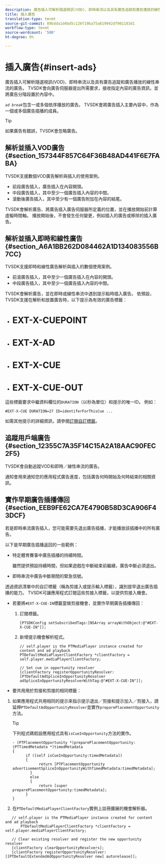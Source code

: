 ```yaml
---
description: 廣告插入可解析隨選視訊(VOD)、即時串流以及具有廣告追蹤和廣告播放的線性串流的廣告。 TVSDK會向廣告伺服器提出所需要求，接收指定內容的廣告資訊，並將廣告分階段置於內容中。
title: 插入廣告
translation-type: tm+mt
source-git-commit: 89bdda1d4bd5c126f19ba75a819942df901183d1
workflow-type: tm+mt
source-wordcount: '580'
ht-degree: 0%

---
```



# 插入廣告{#insert-ads}

廣告插入可解析隨選視訊(VOD)、即時串流以及具有廣告追蹤和廣告播放的線性串流的廣告。 TVSDK會向廣告伺服器提出所需要求，接收指定內容的廣告資訊，並將廣告分階段置於內容中。

*`ad break`*&#x200B;包含一或多個依序播放的廣告。 TVSDK會將廣告插入主要內容中，作為一個或多個廣告插播的成員。

>[!TIP]
>
>如果廣告有錯誤，TVSDK會忽略廣告。

## 解析並插入VOD廣告{#section_157344F857C64F36B48AD441F6E7FABA}

TVSDK支援數個VOD廣告解析與插入的使用案例。

* 前段廣告插入，廣告插入在內容開頭。
* 中段廣告插入，其中至少一個廣告插入內容的中間。
* 滾動後廣告插入，其中至少有一個廣告附加在內容的結尾。

TVSDK會解析廣告、將廣告插入廣告伺服器所定義的位置，並在播放開始前計算虛擬時間軸。 播放開始後，不會發生任何變更，例如插入的廣告或移除的插入廣告。

## 解析並插入即時和線性廣告{#section_A6A1BB262D084462A1D134083556B7CC}

TVSDK支援即時和線性廣告解析與插入的數個使用案例。

* 前滾廣告插入，其中至少一個廣告插入在內容的開頭。
* 中段廣告插入，其中至少一個廣告插入內容的中間。

TVSDK會解析廣告，並在即時或線性串流中遇到提示點時插入廣告。 依預設，TVSDK支援在解析和放置廣告時，以下提示為有效的廣告標籤：

* # EXT-X-CUEPOINT
* # EXT-X-AD
* # EXT-X-CUE
* # EXT-X-CUE-OUT

這些標籤要求中繼資料欄位的`DURATION`（以秒為單位）和提示的唯一ID。 例如：

```
#EXT-X-CUE DURATION=27 ID=identiferForThisCue ... 
```

如需其他提示的詳細資訊，請參閱[訂閱自訂標籤](../../tvsdk-3x-ios-prog/ios-3x-advertising/ios-3x-custom-tags-configure/ios-3x-custom-tags-subscribe.md)。

## 追蹤用戶端廣告{#section_12355C7A35F14C15A2A18AAC90FEC2F5}

TVSDK會自動追蹤VOD和即時／線性串流的廣告。

通知會用來通知您的應用程式廣告進度，包括廣告何時開始及何時結束的相關資訊。

## 實作早期廣告插播傳回{#section_EEB9FE62CA7E4790B58D3CA906F43DCF}

若是即時串流廣告插入，您可能需要先退出廣告插播，才能播放該插播中的所有廣告。

以下是早期廣告插播返回的一些範例：

* 特定體育賽事中廣告插播的持續時間。

   雖然提供預設持續時間，但如果遊戲在中斷結束前繼續，廣告中斷必須退出。
* 即時串流中廣告中斷期間的緊急信號。

透過資訊清單中的自訂標籤（稱為剪接入或提示輸入標籤），識別提早退出廣告插播的能力。 TVSDK可讓應用程式訂閱這些剪接入標籤，以提供剪接入機會。

* 若要將`#EXT-X-CUE-IN`標籤當做剪接機會，並實作早期廣告插播傳回：

   1. 訂閱標籤。

      ```
      [PTSDKConfig setSubscribedTags:[NSArray arrayWithObject:@"#EXT-X-CUE-IN"]];
      ```

   1. 新增提示機會解析程式。

      ```
      // self.player is the PTMediaPlayer instance created for content and ad playback 
      PTDefaultMediaPlayerClientFactory *clientFactory = self.player.mediaPlayerClientFactory; 
      
      // Set cue in opportunity resolver 
      [clientFactory registerOpportunityResolver:[PTDefaultAdSpliceInOpportunityResolver adSpliceInOpportunityResolverWithTag:@"#EXT-X-CUE-IN"]];
      ```

* 要共用用於剪接和剪接的相同標籤：

1. 如果應用程式共用相同的提示來指示提示退出／剪接和提示加入／剪接入，請延伸`PTDefaultAdOpportunityResolver`並實作`preparePlacementOpportunity`方法。

   >[!TIP]
   >
   >下列程式碼假設應用程式具有`isCueInOpportunity`方法的實作。

   ```
   - (PTPlacementOpportunity *)preparePlacementOpportunity:(PTTimedMetadata *)timedMetadata 
   { 
         if ([self isCueInOpportunity:timedMetadata]) 
         { 
               return [PTPlacementOpportunity advertisementSpliceInOpportunityWithTimedMetadata:timedMetadata]; 
           } 
           else 
           { 
               return [super preparePlacementOpportunity:timedMetadata]; 
         } 
   }
   ```

1. 在`PTDefaultMediaPlayerClientFactory`實例上註冊擴展的機會解析器。

```
   // self.player is the PTMediaPlayer instance created for content and ad playback 
       PTDefaultMediaPlayerClientFactory *clientFactory = self.player.mediaPlayerClientFactory; 
             
   // Clear existing resolver and register the new opportunity resolver 
   [clientFactory clearOpportunityResolvers]; 
   [clientFactory registerOpportunityResolver:[[PTDefaultExtendedAdOpportunityResolver new] autorelease]];
```
